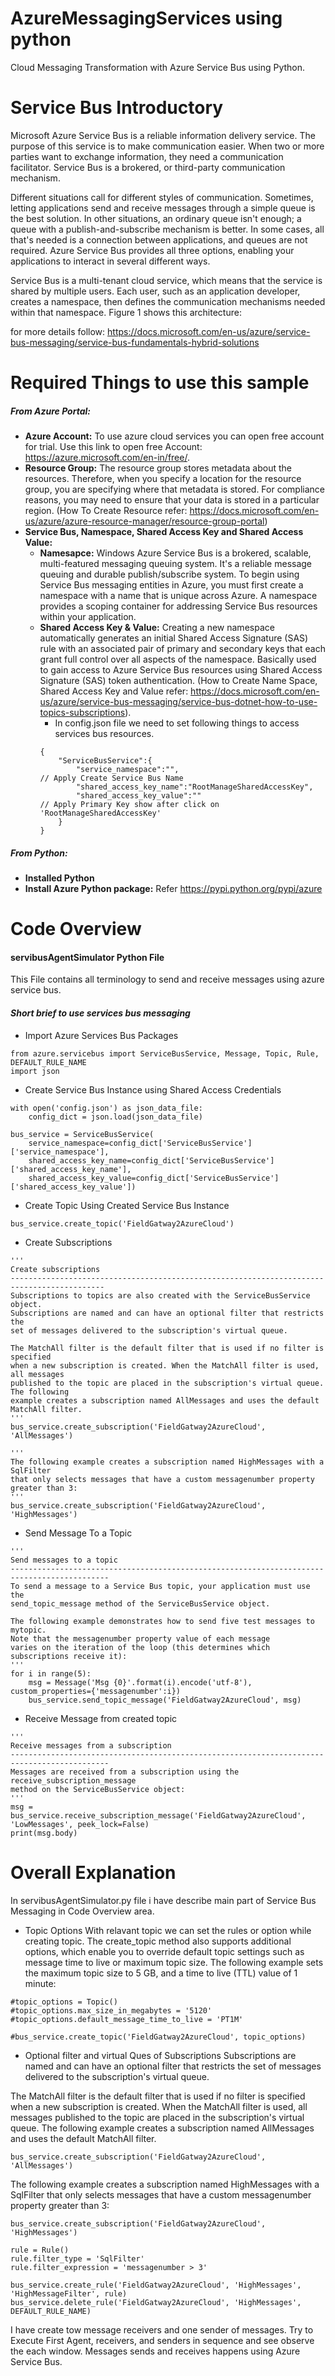 
# AzureMessagingServices using python
Cloud Messaging Transformation with Azure Service Bus using Python.

# Service Bus Introductory
Microsoft Azure Service Bus is a reliable information delivery service. The purpose of this service is to make communication easier. When two or more parties want to exchange information, they need a communication facilitator. Service Bus is a brokered, or third-party communication mechanism.

Different situations call for different styles of communication. Sometimes, letting applications send and receive messages through a simple queue is the best solution. In other situations, an ordinary queue isn't enough; a queue with a publish-and-subscribe mechanism is better. In some cases, all that's needed is a connection between applications, and queues are not required. Azure Service Bus provides all three options, enabling your applications to interact in several different ways.

Service Bus is a multi-tenant cloud service, which means that the service is shared by multiple users. Each user, such as an application developer, creates a namespace, then defines the communication mechanisms needed within that namespace. Figure 1 shows this architecture:

for more details follow: https://docs.microsoft.com/en-us/azure/service-bus-messaging/service-bus-fundamentals-hybrid-solutions

# Required Things to use this sample
##### *From Azure Portal:*
- **Azure Account:** To use azure cloud services you can open free account for trial. Use this link to open free Account: https://azure.microsoft.com/en-in/free/.
- **Resource Group:** The resource group stores metadata about the resources. Therefore, when you specify a location for the resource group, you are specifying where that metadata is stored. For compliance reasons, you may need to ensure that your data is stored in a particular region. (How To Create Resource refer: https://docs.microsoft.com/en-us/azure/azure-resource-manager/resource-group-portal)
- **Service Bus, Namespace, Shared Access Key and Shared Access Value:** 
  - **Namesapce:**
Windows Azure Service Bus is a brokered, scalable, multi-featured messaging queuing system. It's a reliable message queuing and durable publish/subscribe system. To begin using Service Bus messaging entities in Azure, you must first create a namespace with a name that is unique across Azure. A namespace provides a scoping container for addressing Service Bus resources within your application.
  - **Shared Access Key & Value:** Creating a new namespace automatically generates an initial Shared Access Signature (SAS) rule with an associated pair of primary and secondary keys that each grant full control over all aspects of the namespace. Basically used to gain access to Azure Service Bus resources using Shared Access Signature (SAS) token authentication. (How to Create Name Space, Shared Access Key and Value refer: https://docs.microsoft.com/en-us/azure/service-bus-messaging/service-bus-dotnet-how-to-use-topics-subscriptions).
    - In config.json file we need to set following things to access services bus resources.
    ```
    {
        "ServiceBusService":{
            "service_namespace":"",                                 // Apply Create Service Bus Name
            "shared_access_key_name":"RootManageSharedAccessKey",
            "shared_access_key_value":""                            // Apply Primary Key show after click on 'RootManageSharedAccessKey'
        }
    }
    ```


##### *From Python:*
- **Installed Python**
- **Install Azure Python package:** Refer https://pypi.python.org/pypi/azure

# Code Overview
#### servibusAgentSimulator Python File
This  File contains all terminology to send and receive messages using azure service bus.
#### *Short brief to use services bus messaging*
- Import Azure Services Bus Packages
```
from azure.servicebus import ServiceBusService, Message, Topic, Rule, DEFAULT_RULE_NAME
import json
```
- Create Service Bus Instance using Shared Access Credentials
```
with open('config.json') as json_data_file:
    config_dict = json.load(json_data_file)
	
bus_service = ServiceBusService(
    service_namespace=config_dict['ServiceBusService']['service_namespace'],
    shared_access_key_name=config_dict['ServiceBusService']['shared_access_key_name'],
    shared_access_key_value=config_dict['ServiceBusService']['shared_access_key_value'])
```
 - Create Topic Using Created Service Bus Instance
```
bus_service.create_topic('FieldGatway2AzureCloud')
```
 - Create Subscriptions
```
'''
Create subscriptions
-------------------------------------------------------------------------------------------
Subscriptions to topics are also created with the ServiceBusService object. 
Subscriptions are named and can have an optional filter that restricts the 
set of messages delivered to the subscription's virtual queue.

The MatchAll filter is the default filter that is used if no filter is specified 
when a new subscription is created. When the MatchAll filter is used, all messages 
published to the topic are placed in the subscription's virtual queue. The following 
example creates a subscription named AllMessages and uses the default MatchAll filter.
'''
bus_service.create_subscription('FieldGatway2AzureCloud', 'AllMessages')

'''
The following example creates a subscription named HighMessages with a SqlFilter 
that only selects messages that have a custom messagenumber property greater than 3:
'''
bus_service.create_subscription('FieldGatway2AzureCloud', 'HighMessages')
```
 - Send Message To a Topic
```
'''
Send messages to a topic
--------------------------------------------------------------------------------------------
To send a message to a Service Bus topic, your application must use the 
send_topic_message method of the ServiceBusService object.

The following example demonstrates how to send five test messages to mytopic. 
Note that the messagenumber property value of each message 
varies on the iteration of the loop (this determines which subscriptions receive it):
'''
for i in range(5):
    msg = Message('Msg {0}'.format(i).encode('utf-8'), custom_properties={'messagenumber':i})
    bus_service.send_topic_message('FieldGatway2AzureCloud', msg)
```
 - Receive Message from created topic
```
'''
Receive messages from a subscription
--------------------------------------------------------------------------------------------
Messages are received from a subscription using the receive_subscription_message 
method on the ServiceBusService object:
'''
msg = bus_service.receive_subscription_message('FieldGatway2AzureCloud', 'LowMessages', peek_lock=False)
print(msg.body)
```
# Overall Explanation
In servibusAgentSimulator.py file i have describe main part of Service Bus Messaging in Code Overview area. 
- Topic Options
With relavant topic we can set the rules or option while creating topic. The create_topic method also supports additional options, which enable you to override default topic settings such as message time to live or maximum topic size. The following example sets the maximum topic size to 5 GB, and a time to live (TTL) value of 1 minute:
```
#topic_options = Topic()
#topic_options.max_size_in_megabytes = '5120'
#topic_options.default_message_time_to_live = 'PT1M'

#bus_service.create_topic('FieldGatway2AzureCloud', topic_options)
```
- Optional filter and virtual Ques of Subscriptions
Subscriptions are named and can have an optional filter that restricts the set of messages delivered to the subscription's virtual queue.

The MatchAll filter is the default filter that is used if no filter is specified when a new subscription is created. When the MatchAll filter is used, all messages published to the topic are placed in the subscription's virtual queue. The following example creates a subscription named AllMessages and uses the default MatchAll filter.
```
bus_service.create_subscription('FieldGatway2AzureCloud', 'AllMessages')
```
The following example creates a subscription named HighMessages with a SqlFilter that only selects messages that have a custom messagenumber property greater than 3:
```
bus_service.create_subscription('FieldGatway2AzureCloud', 'HighMessages')

rule = Rule()
rule.filter_type = 'SqlFilter'
rule.filter_expression = 'messagenumber > 3'

bus_service.create_rule('FieldGatway2AzureCloud', 'HighMessages', 'HighMessageFilter', rule)
bus_service.delete_rule('FieldGatway2AzureCloud', 'HighMessages', DEFAULT_RULE_NAME)
```

I have create tow message receivers and one sender of messages. Try to Execute First Agent, receivers, and senders in sequence and see observe the each window. Messages sends and receives happens using Azure Service Bus.
